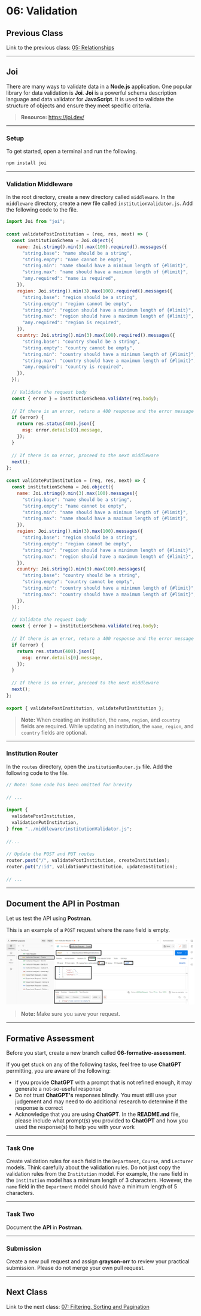 # 06: Validation

## Previous Class

Link to the previous class: [05: Relationships](https://github.com/otago-polytechnic-bit-courses/ID607001-intro-app-dev-concepts/blob/s2-24/lecture-notes/05-relationships.md)

---

## Joi

There are many ways to validate data in a **Node.js** application. One popular library for data validation is **Joi**. **Joi** is a powerful schema description language and data validator for **JavaScript**. It is used to validate the structure of objects and ensure they meet specific criteria.

> **Resource:** <https://joi.dev/>

---

### Setup

To get started, open a terminal and run the following.

```bash
npm install joi
```

---

### Validation Middleware

In the root directory, create a new directory called `middleware`. In the `middleware` directory, create a new file called `institutionValidator.js`. Add the following code to the file.

```javascript
import Joi from "joi";

const validatePostInstitution = (req, res, next) => {
  const institutionSchema = Joi.object({
    name: Joi.string().min(3).max(100).required().messages({
      "string.base": "name should be a string",
      "string.empty": "name cannot be empty",
      "string.min": "name should have a minimum length of {#limit}",
      "string.max": "name should have a maximum length of {#limit}",
      "any.required": "name is required",
    }),
    region: Joi.string().min(3).max(100).required().messages({
      "string.base": "region should be a string",
      "string.empty": "region cannot be empty",
      "string.min": "region should have a minimum length of {#limit}",
      "string.max": "region should have a maximum length of {#limit}",
      "any.required": "region is required",
    }),
    country: Joi.string().min(3).max(100).required().messages({
      "string.base": "country should be a string",
      "string.empty": "country cannot be empty",
      "string.min": "country should have a minimum length of {#limit}",
      "string.max": "country should have a maximum length of {#limit}",
      "any.required": "country is required",
    }),
  });

  // Validate the request body
  const { error } = institutionSchema.validate(req.body);

  // If there is an error, return a 400 response and the error message
  if (error) {
    return res.status(400).json({
      msg: error.details[0].message,
    });
  }

  // If there is no error, proceed to the next middleware
  next();
};

const validatePutInstitution = (req, res, next) => {
  const institutionSchema = Joi.object({
    name: Joi.string().min(3).max(100).messages({
      "string.base": "name should be a string",
      "string.empty": "name cannot be empty",
      "string.min": "name should have a minimum length of {#limit}",
      "string.max": "name should have a maximum length of {#limit}",
    }),
    region: Joi.string().min(3).max(100).messages({
      "string.base": "region should be a string",
      "string.empty": "region cannot be empty",
      "string.min": "region should have a minimum length of {#limit}",
      "string.max": "region should have a maximum length of {#limit}",
    }),
    country: Joi.string().min(3).max(100).messages({
      "string.base": "country should be a string",
      "string.empty": "country cannot be empty",
      "string.min": "country should have a minimum length of {#limit}",
      "string.max": "country should have a maximum length of {#limit}",
    }),
  });

  // Validate the request body
  const { error } = institutionSchema.validate(req.body);

  // If there is an error, return a 400 response and the error message
  if (error) {
    return res.status(400).json({
      msg: error.details[0].message,
    });
  }

  // If there is no error, proceed to the next middleware
  next();
};

export { validatePostInstitution, validatePutInstitution };
```

> **Note:** When creating an institution, the `name`, `region`, and `country` fields are required. While updating an institution, the `name`, `region`, and `country` fields are optional.

---

### Institution Router

In the `routes` directory, open the `institutionRouter.js` file. Add the following code to the file.

```javascript
// Note: Some code has been omitted for brevity

// ...

import {
  validatePostInstitution,
  validationPutInstitution,
} from "../middleware/institutionValidator.js";

//...

// Update the POST and PUT routes
router.post("/", validatePostInstitution, createInstitution);
router.put("/:id", validationPutInstitution, updateInstitution);

// ...
```

---

## Document the API in Postman

Let us test the API using **Postman**.

This is an example of a `POST` request where the `name` field is empty.

![](<../resources (ignore)/img/06/postman-1.PNG>)

> **Note:** Make sure you save your request.

---

## Formative Assessment

Before you start, create a new branch called **06-formative-assessment**.

If you get stuck on any of the following tasks, feel free to use **ChatGPT** permitting, you are aware of the following:

- If you provide **ChatGPT** with a prompt that is not refined enough, it may generate a not-so-useful response
- Do not trust **ChatGPT's** responses blindly. You must still use your judgement and may need to do additional research to determine if the response is correct
- Acknowledge that you are using **ChatGPT**. In the **README.md** file, please include what prompt(s) you provided to **ChatGPT** and how you used the response(s) to help you with your work

---

### Task One

Create validation rules for each field in the `Department`, `Course`, and `Lecturer` models. Think carefully about the validation rules. Do not just copy the validation rules from the `Institution` model. For example, the `name` field in the `Institution` model has a minimum length of 3 characters. However, the `name` field in the `Department` model should have a minimum length of 5 characters.

---

### Task Two

Document the **API** in **Postman**.

---

### Submission

Create a new pull request and assign **grayson-orr** to review your practical submission. Please do not merge your own pull request.

---

## Next Class

Link to the next class: [07: Filtering, Sorting and Pagination](https://github.com/otago-polytechnic-bit-courses/ID607001-intro-app-dev-concepts/blob/s2-24/lecture-notes/07-filtering-sorting-and-pagination.md)